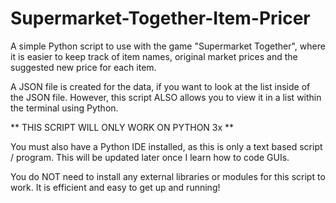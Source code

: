 # Supermarket-Together-Item-Pricer
A simple Python script to use with the game "Supermarket Together", where it is easier to keep track of item names, original market prices and the suggested new price for each item.

A JSON file is created for the data, if you want to look at the list inside of the JSON file. However, this script ALSO allows you to view it in a list within the terminal using Python.

** THIS SCRIPT WILL ONLY WORK ON PYTHON 3x **

You must also have a Python IDE installed, as this is only a text based script / program. This will be updated later once I learn how to code GUIs.

You do NOT need to install any external libraries or modules for this script to work. It is efficient and easy to get up and running!


